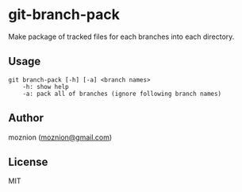 git-branch-pack
==

Make package of tracked files for each branches into each directory.

Usage
--

```
git branch-pack [-h] [-a] <branch names>
    -h: show help
    -a: pack all of branches (ignore following branch names)
```

Author
--

moznion (<moznion@gmail.com>)

License
--

MIT

